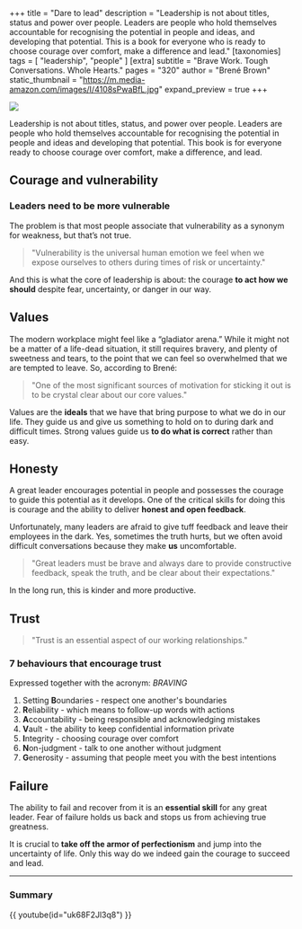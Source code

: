 +++
title = "Dare to lead"
description = "Leadership is not about titles, status and power over people. Leaders are people who hold themselves accountable for recognising the potential in people and ideas, and developing that potential. This is a book for everyone who is ready to choose courage over comfort, make a difference and lead."
[taxonomies]
tags = [ "leadership", "people" ]
[extra]
subtitle = "Brave Work. Tough Conversations. Whole Hearts."
pages = "320"
author = "Brené Brown"
static_thumbnail = "https://m.media-amazon.com/images/I/4108sPwaBfL.jpg"
expand_preview = true
+++

<img border="0" src="https://m.media-amazon.com/images/I/4108sPwaBfL.jpg" >

Leadership is not about titles, status, and power over people. Leaders are people who hold themselves accountable for
recognising the potential in people and ideas and developing that potential. This book is for everyone ready to choose
courage over comfort, make a difference, and lead.

<!-- more -->

## Courage and vulnerability

### Leaders need to be more vulnerable

The problem is that most people associate that vulnerability as a synonym for weakness, but that’s not true.

> "Vulnerability is the universal human emotion we feel when we expose ourselves to others during times of risk or
> uncertainty."

And this is what the core of leadership is about: the courage **to act how we should** despite fear, uncertainty, or 
danger in our way.

## Values

The modern workplace might feel like a “gladiator arena.” While it might not be a matter of a life-dead situation, it
still requires bravery, and plenty of sweetness and tears, to the point that we can feel so overwhelmed that we are
tempted to leave. So, according to Brené:

> "One of the most significant sources of motivation for sticking it out is to be crystal clear about our core values."

Values are the **ideals** that we have that bring purpose to what we do in our life. They guide us and give us something to
hold on to during dark and difficult times. Strong values guide us **to do what is correct** rather than easy.

## Honesty

A great leader encourages potential in people and possesses the courage to guide this potential as it develops. One of
the critical skills for doing this is courage and the ability to deliver **honest and open feedback**.

Unfortunately, many leaders are afraid to give tuff feedback and leave their employees in the dark. Yes, sometimes the
truth hurts, but we often avoid difficult conversations because they make **us** uncomfortable.

> "Great leaders must be brave and always dare to provide constructive feedback, speak the truth, and be clear about
> their expectations."

In the long run, this is kinder and more productive.

## Trust

> "Trust is an essential aspect of our working relationships."

### 7 behaviours that encourage trust

Expressed together with the acronym: *BRAVING*

1. Setting **B**oundaries - respect one another's boundaries
2. **R**eliability - which means to follow-up words with actions
3. **A**ccountability - being responsible and acknowledging mistakes
4. **V**ault - the ability to keep confidential information private
5. **I**ntegrity - choosing courage over comfort
6. **N**on-judgment - talk to one another without judgment
7. **G**enerosity - assuming that people meet you with the best intentions

## Failure

The ability to fail and recover from it is an **essential skill** for any great leader. Fear of failure holds us back and
stops us from achieving true greatness.

It is crucial to **take off the armor of perfectionism** and jump into the uncertainty of life. Only this way do
we indeed gain the courage to succeed and lead.

---

### Summary

{{ youtube(id="uk68F2Jl3q8") }}
